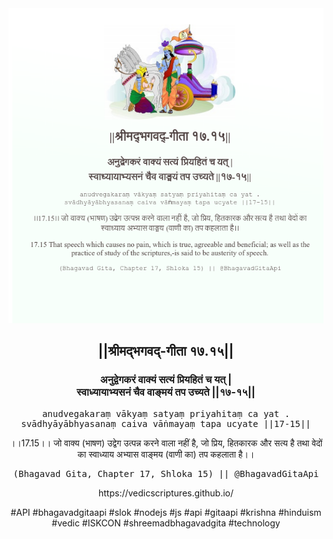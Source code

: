 <img src="../../asset/BG_17_15.png"/>
<center><h2>||श्रीमद्‍भगवद्‍-गीता १७.१५||</h2>
<h3>अनुद्वेगकरं वाक्यं सत्यं प्रियहितं च यत् |<br/>स्वाध्यायाभ्यसनं चैव वाङ्मयं तप उच्यते ||१७-१५||</h3>
<pre>anudvegakaraṃ vākyaṃ satyaṃ priyahitaṃ ca yat .<br/>svādhyāyābhyasanaṃ caiva vāṅmayaṃ tapa ucyate ||17-15||</pre>
<p>।।17.15।। जो वाक्य (भाषण) उद्वेग उत्पन्न करने वाला नहीं है, जो प्रिय, हितकारक और सत्य है तथा वेदों का स्वाध्याय अभ्यास वाङ्मय (वाणी का) तप कहलाता है।।</p>
<pre>(Bhagavad Gita, Chapter 17, Shloka 15) || @BhagavadGitaApi</pre><p>https://vedicscriptures.github.io/</p><p>#API #bhagavadgitaapi #slok #nodejs #js #api #gitaapi #krishna #hinduism #vedic #ISKCON #shreemadbhagavadgita #technology</p></center>